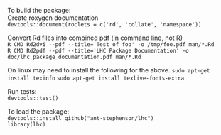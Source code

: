 To build the package:  
Create roxygen documentation  
`devtools::document(roclets = c('rd', 'collate', 'namespace'))`

Convert Rd files into combined pdf (in command line, not R)  
`R CMD Rd2dvi --pdf --title='Test of foo' -o /tmp/foo.pdf man/*.Rd`  
`R CMD Rd2pdf --pdf --title='LHC Package Documentation' -o doc/lhc_package_documentation.pdf man/*.Rd`  

On linux may need to install the following for the above.
`sudo apt-get install texinfo`
`sudo apt-get install texlive-fonts-extra`

Run tests:  
`devtools::test()`  

To load the package:  
`devtools::install_github("ant-stephenson/lhc")`  
`library(lhc)`  


